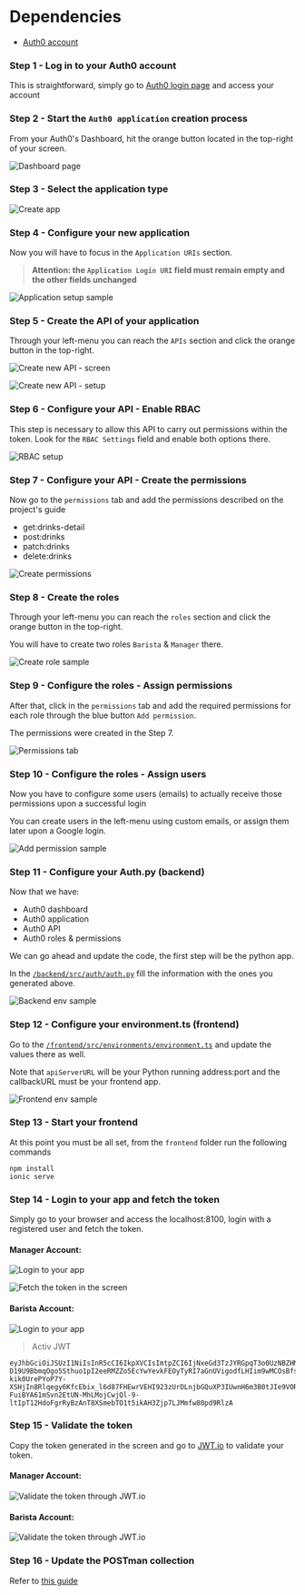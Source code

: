 # Dependencies

* [Auth0 account](https://www.auth0.com)

### Step 1 - Log in to your Auth0 account

This is straightforward, simply go to [Auth0 login page](https://auth0.com/auth/login) and access  your account



### Step 2 - Start the `Auth0 application` creation process

From your Auth0's Dashboard, hit the orange button located in the top-right of your screen.

![Dashboard page](./images/auth01.png)



### Step 3 - Select the application type

![Create app](./images/auth02.png)



### Step 4 - Configure your new application

Now you will have to focus in the `Application URIs` section.

> **Attention: the `Application Login URI` field must remain empty and the other fields unchanged**

![Application setup sample](./images/auth03.png)



### Step 5 - Create the API of your application
Through your left-menu you can reach the `APIs` section and click the orange button in the top-right.

![Create new API - screen](./images/auth04.png)

![Create new API - setup](./images/auth05.png)



### Step 6 - Configure your API - Enable RBAC

This step is necessary to allow this API to carry out permissions within the token. Look for the
 `RBAC Settings` field and enable both options there.
 
 ![RBAC setup](./images/auth06.png)



### Step 7 - Configure your API - Create the permissions

Now go to the `permissions` tab and add the permissions described on the project's guide

* get:drinks-detail	
* post:drinks	
* patch:drinks	
* delete:drinks	

 ![Create permissions](./images/auth07.png)
 
 
 
### Step 8 - Create the roles

Through your left-menu you can reach the `roles` section and click the orange button in the top-right.

You will have to create two roles `Barista` & `Manager` there.

![Create role sample](./images/auth08.png)



### Step 9 - Configure the roles - Assign permissions

After that, click in the `permissions` tab 
and add the required permissions for each role through the blue button `Add permission`. 

The permissions were created in the Step 7. 


![Permissions tab](./images/auth09.png)



### Step 10 - Configure the roles - Assign users

Now you have to configure some users (emails) to actually receive those permissions upon a successful login

You can create users in the left-menu using custom emails, or assign them later upon a Google login.

![Add permission sample](./images/auth010.png)



### Step 11 - Configure your Auth.py (backend)

Now that we have:
* Auth0 dashboard
* Auth0 application
* Auth0 API
* Auth0 roles & permissions

We can go ahead and update the code, the first step will be the python app.

In the [`/backend/src/auth/auth.py`](/backend/src/auth/auth.py) fill the information with the ones you generated above.

![Backend env sample](./images/auth011.png)



### Step 12 - Configure your environment.ts (frontend)

Go to the [`/frontend/src/environments/environment.ts`](/frontend/src/environments/environment.ts)
and update the values there as well.

Note that `apiServerURL` will be your Python running address:port and the callbackURL must be your frontend app.

![Frontend env sample](./images/auth012.png)


### Step 13 - Start your frontend

At this point you must be all set, from the `frontend` folder run the following commands

```shell script
npm install
ionic serve
```


### Step 14 - Login to your app and fetch the token

Simply go to your browser and access the localhost:8100, login with a registered user and fetch the token.

#### Manager Account:

![Login to your app](./images/auth014Man.png)

![Fetch the token in the screen](./images/auth014MaJwt.png)


 #### Barista Account:
 
![Login to your app](./images/auth014Barista.png)
 
 >Activ JWT
 
 ```
 eyJhbGciOiJSUzI1NiIsInR5cCI6IkpXVCIsImtpZCI6IjNxeGd3TzJYRGpqT3o0UzNBZHMyYSJ9.eyJpc3MiOiJodHRwczovL2ZzbmQtdG90YS51cy5hdXRoMC5jb20vIiwic3ViIjoiYXV0aDB8NWVmYzAzNjhmZDMwZTIwMDEzNjYwZGEzIiwiYXVkIjoiaHR0cDovL2xvY2FsaG9zdDo1MDAwIiwiaWF0IjoxNTkzNTc3MTIyLCJleHAiOjE1OTM1ODQzMjIsImF6cCI6IndLc0d3TG5jVEhVNDk0VlZkellCUjYyYWJydG9zNFZlIiwic2NvcGUiOiIiLCJwZXJtaXNzaW9ucyI6WyJnZXQ6ZHJpbmtzLWRldGFpbCJdfQ.UzoNAkLkmT5Yck7UUxDzkAWSAyux_XX8XnMYPw18_WlbIyoDUMu07QPtL5s-D19U9BbmqOgo5Sthuo1pI2eeRMZZo5EcYwYevkFEOyTyRI7aGnUVigodfLHIim9wMCOsBfsJY0a4yg7kYYvUVqgvlLDjhojV872-kik0UrePYoP7Y-XSHjIn8Rlqegy6KfcEbix_l6d87FHEwrVEHI923zUrDLnjbGQuXP3IUwnH6m3B0tJIe9VORbAZQYL8Lz-FuiBYA61mSvn2EtUN-MhLMojCwjQl-9-ltIpT12HdoFgrRyBzAnT8XSmebTO1t5ikAH3Zjp7LJMmfw80pd9RlzA
 ```


### Step 15 - Validate the token

Copy the token generated in the screen and go to [JWT.io](https://jwt.io) to validate your token.

#### Manager Account:
![Validate the token through JWT.io](./images/auth015.png)


 #### Barista Account:
![Validate the token through JWT.io](./images/auth016.png)
 
 

### Step 16 - Update the POSTman collection

Refer to [this guide](update_postman.md)
